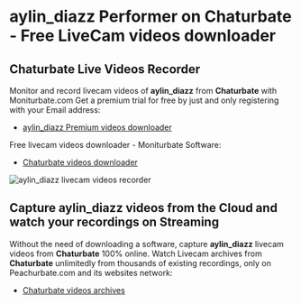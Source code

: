 # aylin_diazz Performer on Chaturbate - Free LiveCam videos downloader

## Chaturbate Live Videos Recorder

Monitor and record livecam videos of **aylin_diazz** from **Chaturbate** with Moniturbate.com
Get a premium trial for free by just and only registering with your Email address:
* [aylin_diazz Premium videos downloader](https://moniturbate.com/request-demo-licence-key.html)

Free livecam videos downloader - Moniturbate Software:
* [Chaturbate videos downloader](https://moniturbate.com/moniturbate-download-software.html)

![aylin_diazz livecam videos recorder](https://peachurnet.com/templates/moniturbate-software.png)


## Capture aylin_diazz videos from the Cloud and watch your recordings on Streaming

Without the need of downloading a software, capture **aylin_diazz** livecam videos from **Chaturbate** 100% online.
Watch Livecam archives from **Chaturbate** unlimitedly from thousands of existing recordings, only on Peachurbate.com and its websites network:
* [Chaturbate videos archives](https://peachurnet.com/)